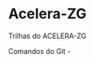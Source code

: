 # Acelera-ZG
Trilhas do ACELERA-ZG

Comandos do Git - [](K1-T1%20-%20GIT%20af1583e9dbda4701ac389b56d269d42d/Untitled%2012ac205321074b8cba7f656fe8fac74a.md)

